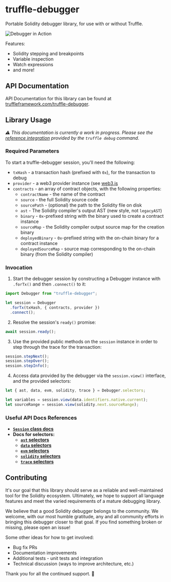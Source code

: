 # truffle-debugger

Portable Solidity debugger library, for use with or without Truffle.

![Debugger in Action](https://i.imgur.com/0j5m4KW.gif)

Features:
- Solidity stepping and breakpoints
- Variable inspection
- Watch expressions
- and more!

## API Documentation

API Documentation for this library can be found at [truffleframework.com/truffle-debugger](http://truffleframework.com/truffle-debugger/).

## Library Usage

_:warning: This documentation is currently a work in progress.
Please see the [reference integration](https://github.com/trufflesuite/truffle-core/blob/develop/lib/commands/debug.js) provided by the `truffle debug` command._

### Required Parameters

To start a truffle-debugger session, you'll need the following:

- `txHash` - a transaction hash (prefixed with `0x`), for the transaction to debug
- `provider` - a web3 provider instance (see [web3.js](https://github.com/ethereum/web3.js/)
- `contracts` -  an array of contract objects, with the following properties:
  - `contractName` - the name of the contract
  - `source` - the full Solidity source code
  - `sourcePath` - (optional) the path to the Solidity file on disk
  - `ast` - The Solidity compiler's output AST (new style, not `legacyAST`)
  - `binary` - `0x`-prefixed string with the binary used to create a contract instance
  - `sourceMap` - the Solidity compiler output source map for the creation binary
  - `deployedBinary` - `0x`-prefixed string with the on-chain binary for a contract instance
  - `deployedSourceMap` - source map corresponding to the on-chain binary (from the Solidity compiler)

### Invocation

1. Start the debugger session by constructing a Debugger instance with `.forTx()` and then `.connect()` to it:

```javascript
import Debugger from "truffle-debugger";

let session = Debugger
  .forTx(txHash, { contracts, provider })
  .connect();
```

2. Resolve the session's `ready()` promise:

```javascript
await session.ready();
```

3. Use the provided public methods on the `session` instance in order to step through the trace for the transaction:

```javascript
session.stepNext();
session.stepOver();
session.stepInfo();
```

4. Access data provided by the debugger via the `session.view()` interface, and the provided selectors:

```javascript
let { ast, data, evm, solidity, trace } = Debugger.selectors;

let variables = session.view(data.identifiers.native.current);
let sourceRange = session.view(solidity.next.sourceRange);
```

### Useful API Docs References

- [**`Session` class docs**](http://truffleframework.com/truffle-debugger/class/lib/session/index.js~Session.html)
- **Docs for selectors:**
  - [**`ast` selectors**](http://truffleframework.com/truffle-debugger/identifiers.html#ast-selectors)
  - [**`data` selectors**](http://truffleframework.com/truffle-debugger/identifiers.html#data-selectors)
  - [**`evm` selectors**](http://truffleframework.com/truffle-debugger/identifiers.html#evm-selectors)
  - [**`solidity` selectors**](http://truffleframework.com/truffle-debugger/identifiers.html#solidity-selectors)
  - [**`trace` selectors**](http://truffleframework.com/truffle-debugger/identifiers.html#trace-selectors)

## Contributing

It's our goal that this library should serve as a reliable and well-maintained tool for the Solidity ecosystem. Ultimately, we hope to support all language features and meet the varied requirements of a mature debugging library.

We believe that a good Solidity debugger belongs to the community. We welcome, with our most humble gratitude, any and all community efforts in bringing this debugger closer to that goal. If you find something broken or missing, please open an issue!

Some other ideas for how to get involved:
- Bug fix PRs
- Documentation improvements
- Additional tests - unit tests and integration
- Technical discussion (ways to improve architecture, etc.)

Thank you for all the continued support. :bow:
